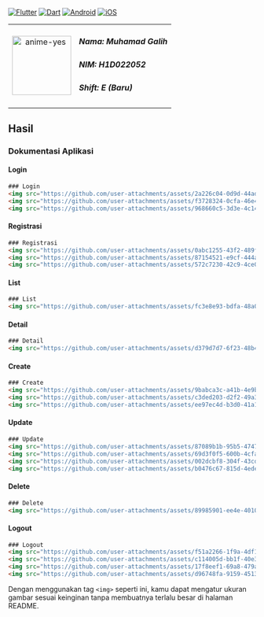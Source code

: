 [![Flutter](https://img.shields.io/badge/Flutter-3.24.2-blue.svg?logo=flutter)](https://flutter.dev/)
[![Dart](https://img.shields.io/badge/Dart-3.5.2-blue.svg?logo=dart)](https://dart.dev/)
[![Android](https://img.shields.io/badge/Platform-Android-green.svg?logo=android)](https://developer.android.com/)
[![iOS](https://img.shields.io/badge/Platform-iOS-green.svg?logo=apple)](https://developer.apple.com/ios/)

<table>
  <tr>
    <td style="text-align: center;">
      <img src="https://github.com/user-attachments/assets/595d8118-e3e4-48a0-ab91-1e181ead8217" height="120" alt="anime-yes"/>
    </td>
    <td style="vertical-align: middle;">
      <h5>Nama: Muhamad Galih</h5>
      <h5>NIM: H1D022052</h5>
      <h5>Shift: E (Baru)</h5>
    </td>
  </tr>
</table>

## Hasil

### Dokumentasi Aplikasi
#### Login
```html
### Login
<img src="https://github.com/user-attachments/assets/2a226c04-0d9d-44ad-9696-279909cb32f4" width="400" />
<img src="https://github.com/user-attachments/assets/f3728324-0cfa-46e4-8863-6da65550fe44" width="400" />
<img src="https://github.com/user-attachments/assets/968660c5-3d3e-4c14-9723-6661e0660ac9" width="400" />
```

#### Registrasi
```html
### Registrasi
<img src="https://github.com/user-attachments/assets/0abc1255-43f2-489f-a4d7-39abc524be29" width="400" />
<img src="https://github.com/user-attachments/assets/87154521-e9cf-444a-9815-56521ef55a64" width="400" />
<img src="https://github.com/user-attachments/assets/572c7230-42c9-4ce0-ba6a-9650680983c6" width="400" />
```

#### List
```html
### List
<img src="https://github.com/user-attachments/assets/fc3e8e93-bdfa-48a0-a5f2-cce2c15fe9f8" width="400" />
```

#### Detail
```html
### Detail
<img src="https://github.com/user-attachments/assets/d379d7d7-6f23-48b4-b6c9-1a0b466c09ee" width="400" />
```

#### Create
```html
### Create
<img src="https://github.com/user-attachments/assets/9babca3c-a41b-4e9b-8406-fd462fe85505" width="400" />
<img src="https://github.com/user-attachments/assets/c3ded203-d2f2-49a3-9f0e-2cd7147396a2" width="400" />
<img src="https://github.com/user-attachments/assets/ee97ec4d-b3d0-41a1-a00e-4452f3aa1b96" width="400" />
```

#### Update
```html
### Update
<img src="https://github.com/user-attachments/assets/87089b1b-95b5-4747-a7d3-08a035d4b214" width="400" />
<img src="https://github.com/user-attachments/assets/69d3f0f5-600b-4cfa-a578-8c412741fba4" width="400" />
<img src="https://github.com/user-attachments/assets/002dcbf8-304f-43cd-ab7a-d889cd9054b2" width="400" />
<img src="https://github.com/user-attachments/assets/b0476c67-815d-4ede-ad28-b6e95473e02f" width="400" />
```

#### Delete
```html
### Delete
<img src="https://github.com/user-attachments/assets/89985901-ee4e-4010-a583-8954bea82df0" width="400" />
```

#### Logout
```html
### Logout
<img src="https://github.com/user-attachments/assets/f51a2266-1f9a-4df1-a22a-7db33bd318e0" width="400" />
<img src="https://github.com/user-attachments/assets/c114005d-bb1f-40e3-8fac-1f0923dc3a4c" width="400" />
<img src="https://github.com/user-attachments/assets/17f8eef1-69a8-479a-9faf-84d475a2fdd1" width="400" />
<img src="https://github.com/user-attachments/assets/d96748fa-9159-4513-8fe2-183c855b915d" width="400" />
```

Dengan menggunakan tag `<img>` seperti ini, kamu dapat mengatur ukuran gambar sesuai keinginan tanpa membuatnya terlalu besar di halaman README.


